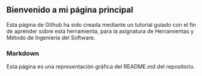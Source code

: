 ## Bienvenido a mi página principal

Esta página de Github ha sido creada mediante un tutorial guiado con el fin de aprender sobre esta herramienta, para la asignatura de Herramientas y Método de Ingeniería del Software.

### Markdown

Esta página es una representación gráfica del README.md del repositorio.
